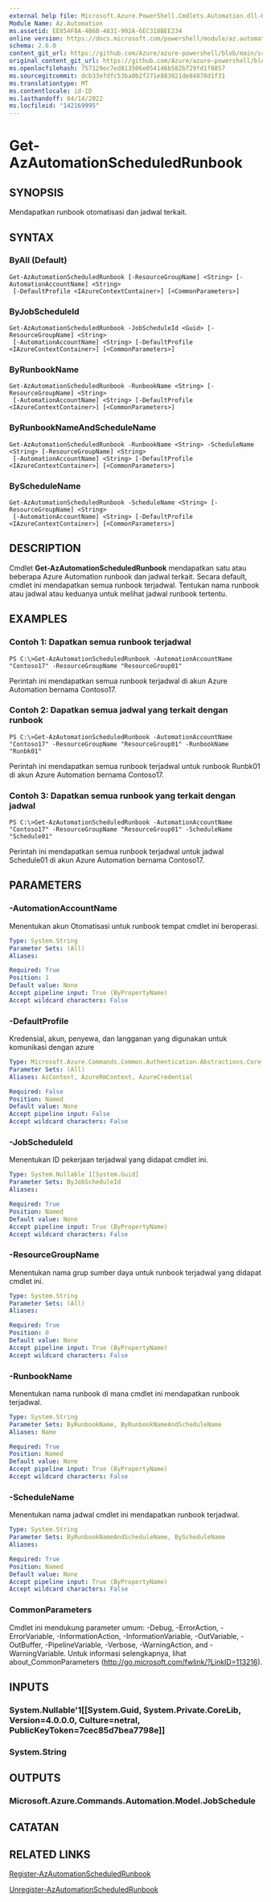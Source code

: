 ```yaml
---
external help file: Microsoft.Azure.PowerShell.Cmdlets.Automation.dll-Help.xml
Module Name: Az.Automation
ms.assetid: EE854F8A-4B6B-4831-992A-6EC318BEE234
online version: https://docs.microsoft.com/powershell/module/az.automation/get-azautomationscheduledrunbook
schema: 2.0.0
content_git_url: https://github.com/Azure/azure-powershell/blob/main/src/Automation/Automation/help/Get-AzAutomationScheduledRunbook.md
original_content_git_url: https://github.com/Azure/azure-powershell/blob/main/src/Automation/Automation/help/Get-AzAutomationScheduledRunbook.md
ms.openlocfilehash: 757129ec7ed813506e054146b582b729fd1f8857
ms.sourcegitcommit: dcb33efdfc53ba0b2f271e883021de84878d1f31
ms.translationtype: MT
ms.contentlocale: id-ID
ms.lasthandoff: 04/14/2022
ms.locfileid: "142169995"
---
```

# Get-AzAutomationScheduledRunbook

## SYNOPSIS
Mendapatkan runbook otomatisasi dan jadwal terkait.

## SYNTAX

### ByAll (Default)
```
Get-AzAutomationScheduledRunbook [-ResourceGroupName] <String> [-AutomationAccountName] <String>
 [-DefaultProfile <IAzureContextContainer>] [<CommonParameters>]
```

### ByJobScheduleId
```
Get-AzAutomationScheduledRunbook -JobScheduleId <Guid> [-ResourceGroupName] <String>
 [-AutomationAccountName] <String> [-DefaultProfile <IAzureContextContainer>] [<CommonParameters>]
```

### ByRunbookName
```
Get-AzAutomationScheduledRunbook -RunbookName <String> [-ResourceGroupName] <String>
 [-AutomationAccountName] <String> [-DefaultProfile <IAzureContextContainer>] [<CommonParameters>]
```

### ByRunbookNameAndScheduleName
```
Get-AzAutomationScheduledRunbook -RunbookName <String> -ScheduleName <String> [-ResourceGroupName] <String>
 [-AutomationAccountName] <String> [-DefaultProfile <IAzureContextContainer>] [<CommonParameters>]
```

### ByScheduleName
```
Get-AzAutomationScheduledRunbook -ScheduleName <String> [-ResourceGroupName] <String>
 [-AutomationAccountName] <String> [-DefaultProfile <IAzureContextContainer>] [<CommonParameters>]
```

## DESCRIPTION
Cmdlet **Get-AzAutomationScheduledRunbook** mendapatkan satu atau beberapa Azure Automation runbook dan jadwal terkait.
Secara default, cmdlet ini mendapatkan semua runbook terjadwal.
Tentukan nama runbook atau jadwal atau keduanya untuk melihat jadwal runbook tertentu.

## EXAMPLES

### Contoh 1: Dapatkan semua runbook terjadwal
```
PS C:\>Get-AzAutomationScheduledRunbook -AutomationAccountName "Contoso17" -ResourceGroupName "ResourceGroup01"
```

Perintah ini mendapatkan semua runbook terjadwal di akun Azure Automation bernama Contoso17.

### Contoh 2: Dapatkan semua jadwal yang terkait dengan runbook
```
PS C:\>Get-AzAutomationScheduledRunbook -AutomationAccountName "Contoso17" -ResourceGroupName "ResourceGroup01" -RunbookName "Runbk01"
```

Perintah ini mendapatkan semua runbook terjadwal untuk runbook Runbk01 di akun Azure Automation bernama Contoso17.

### Contoh 3: Dapatkan semua runbook yang terkait dengan jadwal
```
PS C:\>Get-AzAutomationScheduledRunbook -AutomationAccountName "Contoso17" -ResourceGroupName "ResourceGroup01" -ScheduleName "Schedule01"
```

Perintah ini mendapatkan semua runbook terjadwal untuk jadwal Schedule01 di akun Azure Automation bernama Contoso17.

## PARAMETERS

### -AutomationAccountName
Menentukan akun Otomatisasi untuk runbook tempat cmdlet ini beroperasi.

```yaml
Type: System.String
Parameter Sets: (All)
Aliases:

Required: True
Position: 1
Default value: None
Accept pipeline input: True (ByPropertyName)
Accept wildcard characters: False
```

### -DefaultProfile
Kredensial, akun, penyewa, dan langganan yang digunakan untuk komunikasi dengan azure

```yaml
Type: Microsoft.Azure.Commands.Common.Authentication.Abstractions.Core.IAzureContextContainer
Parameter Sets: (All)
Aliases: AzContext, AzureRmContext, AzureCredential

Required: False
Position: Named
Default value: None
Accept pipeline input: False
Accept wildcard characters: False
```

### -JobScheduleId
Menentukan ID pekerjaan terjadwal yang didapat cmdlet ini.

```yaml
Type: System.Nullable`1[System.Guid]
Parameter Sets: ByJobScheduleId
Aliases:

Required: True
Position: Named
Default value: None
Accept pipeline input: True (ByPropertyName)
Accept wildcard characters: False
```

### -ResourceGroupName
Menentukan nama grup sumber daya untuk runbook terjadwal yang didapat cmdlet ini.

```yaml
Type: System.String
Parameter Sets: (All)
Aliases:

Required: True
Position: 0
Default value: None
Accept pipeline input: True (ByPropertyName)
Accept wildcard characters: False
```

### -RunbookName
Menentukan nama runbook di mana cmdlet ini mendapatkan runbook terjadwal.

```yaml
Type: System.String
Parameter Sets: ByRunbookName, ByRunbookNameAndScheduleName
Aliases: Name

Required: True
Position: Named
Default value: None
Accept pipeline input: True (ByPropertyName)
Accept wildcard characters: False
```

### -ScheduleName
Menentukan nama jadwal cmdlet ini mendapatkan runbook terjadwal.

```yaml
Type: System.String
Parameter Sets: ByRunbookNameAndScheduleName, ByScheduleName
Aliases:

Required: True
Position: Named
Default value: None
Accept pipeline input: True (ByPropertyName)
Accept wildcard characters: False
```

### CommonParameters
Cmdlet ini mendukung parameter umum: -Debug, -ErrorAction, -ErrorVariable, -InformationAction, -InformationVariable, -OutVariable, -OutBuffer, -PipelineVariable, -Verbose, -WarningAction, and -WarningVariable. Untuk informasi selengkapnya, lihat about_CommonParameters (http://go.microsoft.com/fwlink/?LinkID=113216).

## INPUTS

### System.Nullable'1[[System.Guid, System.Private.CoreLib, Version=4.0.0.0, Culture=netral, PublicKeyToken=7cec85d7bea7798e]]

### System.String

## OUTPUTS

### Microsoft.Azure.Commands.Automation.Model.JobSchedule

## CATATAN

## RELATED LINKS

[Register-AzAutomationScheduledRunbook](./Register-AzAutomationScheduledRunbook.md)

[Unregister-AzAutomationScheduledRunbook](./Unregister-AzAutomationScheduledRunbook.md)


